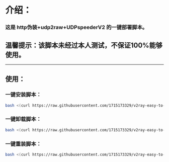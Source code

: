 # 介绍：
### 这是 **http伪装+udp2raw+UDPspeederV2** 的一键部署脚本。
## 温馨提示：该脚本未经过本人测试，不保证100%能够使用。
- - -
## 使用：
### **一键安装脚本：**
```bash
bash <(curl https://raw.githubusercontent.com/1715173329/v2ray-easy-to-use/master/http-udp2raw-udpspeeder/v2ray-install.sh)
```
### **一键卸载脚本：**
```bash
bash <(curl https://raw.githubusercontent.com/1715173329/v2ray-easy-to-use/master/http-udp2raw-udpspeeder/v2ray-uninstall.sh)
```
### **一键重装脚本：** <br />
```bash
bash <(curl https://raw.githubusercontent.com/1715173329/v2ray-easy-to-use/master/http-udp2raw-udpspeeder/v2ray-reinstall.sh)
```
